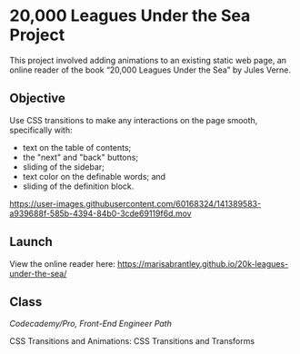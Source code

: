 # 20,000 Leagues Under the Sea Project

This project involved adding animations to an existing static web page, an online reader of the book “20,000 Leagues Under the Sea” by Jules Verne.

## Objective

Use CSS transitions to make any interactions on the page smooth, specifically with:
* text on the table of contents;
* the "next" and "back" buttons;
* sliding of the sidebar;
* text color on the definable words; and
* sliding of the definition block.

https://user-images.githubusercontent.com/60168324/141389583-a939688f-585b-4394-84b0-3cde69119f6d.mov

## Launch

View the online reader here: https://marisabrantley.github.io/20k-leagues-under-the-sea/

## Class
*Codecademy/Pro, Front-End Engineer Path*

CSS Transitions and Animations: CSS Transitions and Transforms
